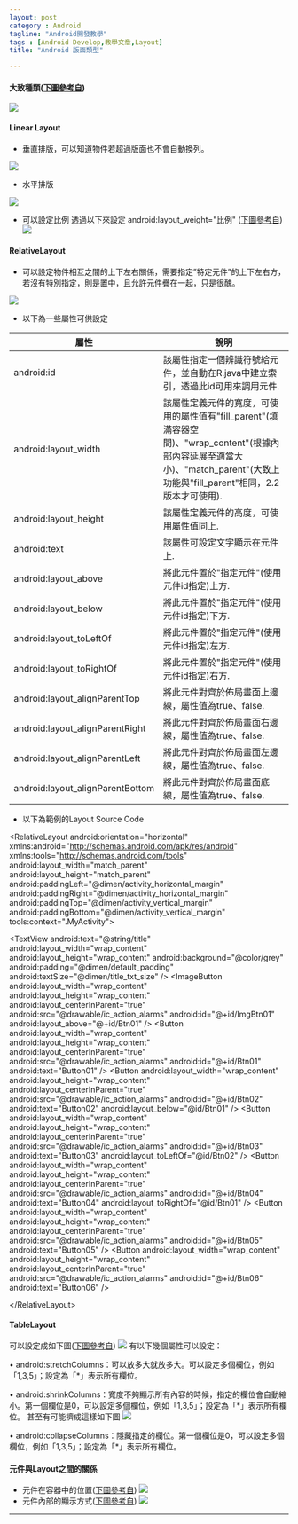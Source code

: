 ```yaml
---
layout: post
category : Android 
tagline: "Android開發教學"
tags : [Android Develop,教學文章,Layout]
title: "Android 版面類型"

---
```


#### 大致種類([下圖參考自][1])
![][image-1]
#### Linear Layout
- 垂直排版，可以知道物件若超過版面也不會自動換列。

![][image-2]
- 水平排版

![][image-3]
- 可以設定比例
透過以下來設定 android:layout_weight="比例"
([下圖參考自][2]) ![][image-4]

#### RelativeLayout
- 可以設定物件相互之間的上下左右關係，需要指定”特定元件”的上下左右方，若沒有特別指定，則是置中，且允許元件疊在一起，只是很醜。

![][image-5]
- 以下為一些屬性可供設定

| 屬性                                | 說明                                                                                                                                                                            |
|---------------------------------- |--------------------------------------------------------------------------------------------------------------------------------------------------------------------------------   |
| android:id                        | 該屬性指定一個辨識符號給元件，並自動在R.java中建立索引，透過此id可用來調用元件.                                                                                                    |
| android:layout\_width              | 該屬性定義元件的寬度，可使用的屬性值有"fill\_parent"(填滿容器空間)、"wrap\_content"(根據內部內容延展至適當大小)、"match\_parent"(大致上功能與"fill\_parent"相同，2.2版本才可使用).     |
| android:layout\_height             | 該屬性定義元件的高度，可使用屬性值同上.                                                                                                                                            |
| android:text                      | 該屬性可設定文字顯示在元件上.                                                                                                                                                   |
| android:layout\_above              | 將此元件置於"指定元件"(使用元件id指定)上方.                                                                                                                                     |
| android:layout\_below              | 將此元件置於"指定元件"(使用元件id指定)下方.                                                                                                                                     |
| android:layout\_toLeftOf           | 將此元件置於"指定元件"(使用元件id指定)左方.                                                                                                                                     |
| android:layout\_toRightOf          | 將此元件置於"指定元件"(使用元件id指定)右方.                                                                                                                                     |
| android:layout\_alignParentTop     | 將此元件對齊於佈局畫面上邊線，屬性值為true、false.                                                                                                                                |
| android:layout\_alignParentRight   | 將此元件對齊於佈局畫面右邊線，屬性值為true、false.                                                                                                                                |
| android:layout\_alignParentLeft    | 將此元件對齊於佈局畫面左邊線，屬性值為true、false.                                                                                                                                |
| android:layout\_alignParentBottom  | 將此元件對齊於佈局畫面底線，屬性值為true、false.                                                                                                                                   |


- 以下為範例的Layout Source Code


\<RelativeLayout android:orientation="horizontal"
xmlns:android="http://schemas.android.com/apk/res/android"
xmlns:tools="http://schemas.android.com/tools"
android:layout_width="match_parent"
android:layout_height="match_parent"
android:paddingLeft="@dimen/activity_horizontal_margin"
android:paddingRight="@dimen/activity_horizontal_margin"
android:paddingTop="@dimen/activity_vertical_margin"
android:paddingBottom="@dimen/activity_vertical_margin"
tools:context=".MyActivity"\>

\<TextView
android:text="@string/title"
android:layout_width="wrap_content"
android:layout_height="wrap_content"
android:background="@color/grey"
android:padding="@dimen/default_padding"
android:textSize="@dimen/title_txt_size"
/\>
\<ImageButton
android:layout_width="wrap_content"
android:layout_height="wrap_content"
android:layout_centerInParent="true"
android:src="@drawable/ic_action_alarms"
android:id="@+id/ImgBtn01"
android:layout_above="@+id/Btn01"
/\>
\<Button
android:layout_width="wrap_content"
android:layout_height="wrap_content"
android:layout_centerInParent="true"
android:src="@drawable/ic_action_alarms"
android:id="@+id/Btn01"
android:text="Button01"
/\>
\<Button
android:layout_width="wrap_content"
android:layout_height="wrap_content"
android:layout_centerInParent="true"
android:src="@drawable/ic_action_alarms"
android:id="@+id/Btn02"
android:text="Button02"
android:layout_below="@id/Btn01"
/\>
\<Button
android:layout_width="wrap_content"
android:layout_height="wrap_content"
android:layout_centerInParent="true"
android:src="@drawable/ic_action_alarms"
android:id="@+id/Btn03"
android:text="Button03"
android:layout_toLeftOf="@id/Btn02"
/\>
\<Button
android:layout_width="wrap_content"
android:layout_height="wrap_content"
android:layout_centerInParent="true"
android:src="@drawable/ic_action_alarms"
android:id="@+id/Btn04"
android:text="Button04"
android:layout_toRightOf="@id/Btn01"
/\>
\<Button
android:layout_width="wrap_content"
android:layout_height="wrap_content"
android:layout_centerInParent="true"
android:src="@drawable/ic_action_alarms"
android:id="@+id/Btn05"
android:text="Button05"
/\>
\<Button
android:layout_width="wrap_content"
android:layout_height="wrap_content"
android:layout_centerInParent="true"
android:src="@drawable/ic_action_alarms"
android:id="@+id/Btn06"
android:text="Button06"
/\>

\</RelativeLayout\>

#### TableLayout
可以設定成如下圖([下圖參考自][3])
![][image-6]
有以下幾個屬性可以設定：

•	android:stretchColumns：可以放多大就放多大。可以設定多個欄位，例如「1,3,5」；設定為「*」表示所有欄位。

•	android:shrinkColumns：寬度不夠顯示所有內容的時候，指定的欄位會自動縮小。第一個欄位是0，可以設定多個欄位，例如「1,3,5」；設定為「*」表示所有欄位。
甚至有可能擠成這樣如下圖
![][image-7]

•	android:collapseColumns：隱藏指定的欄位。第一個欄位是0，可以設定多個欄位，例如「1,3,5」；設定為「*」表示所有欄位。


#### 元件與Layout之間的關係
- 元件在容器中的位置([下圖參考自][4])
![][image-8]
- 元件內部的顯示方式([下圖參考自][5])
![][image-9]



---- 

[1]:	http://www.codedata.com.tw/mobile/android-tutorial-the-2nd-class-2-ui/
[2]:	http://www.codedata.com.tw/mobile/android-tutorial-the-2nd-class-2-ui/
[3]:	http://www.codedata.com.tw/mobile/android-tutorial-the-2nd-class-2-ui/
[4]:	http://www.codedata.com.tw/mobile/android-tutorial-the-2nd-class-2-ui/
[5]:	http://www.codedata.com.tw/mobile/android-tutorial-the-2nd-class-2-ui/

[image-1]:	https://farm4.staticflickr.com/3927/15221905630_7f8e077733_o.png
[image-2]:	https://farm4.staticflickr.com/3897/15212269618_d2c93db43d_o.png
[image-3]:	https://farm3.staticflickr.com/2948/15212329908_468e42f4dc_o.png
[image-4]:	https://farm3.staticflickr.com/2944/15408606085_c75b0f02c2_o.png
[image-5]:	https://farm4.staticflickr.com/3887/15375953086_818594e6f2_o.png
[image-6]:	https://farm4.staticflickr.com/3931/15221955850_3955fc723e_o.png
[image-7]:	https://farm4.staticflickr.com/3931/15408874962_62f6550c29_o.png
[image-8]:	https://farm4.staticflickr.com/3928/15221947878_0ebd598348_o.png
[image-9]:	https://farm4.staticflickr.com/3927/15221895490_d491f2c583_o.png